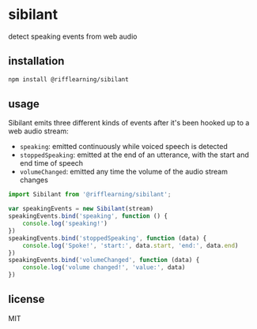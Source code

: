 # sibilant

detect speaking events from web audio

## installation

```sh
npm install @rifflearning/sibilant
```

## usage

Sibilant emits three different kinds of events after it's been hooked
up to a web audio stream:

- `speaking`: emitted continuously while voiced speech is detected
- `stoppedSpeaking`: emitted at the end of an utterance, with the start and end time of speech
- `volumeChanged`: emitted any time the volume of the audio stream changes

```javascript
import Sibilant from '@rifflearning/sibilant';

var speakingEvents = new Sibilant(stream)
speakingEvents.bind('speaking', function () {
    console.log('speaking!')
})
speakingEvents.bind('stoppedSpeaking', function (data) {
    console.log('Spoke!', 'start:', data.start, 'end:', data.end)
})
speakingEvents.bind('volumeChanged', function (data) {
    console.log('volume changed!', 'value:', data)
})
```

## license
MIT

